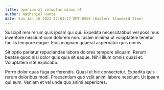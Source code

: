 ```yaml
---
title: aperiam at voluptas minus et
author: Nathaniel Runte
date: Sun Jan 16 2022 22:04:17 GMT-0500 (Eastern Standard Time)
---
```

Suscipit rem rerum quis ipsam qui qui. Expedita necessitatibus vel possimus inventore nesciunt cum dolorem non. Ipsam minima ut voluptatem tenetur facilis tempore eaque. Eius magnam quaerat aspernatur quis omnis.

 Sit optio pariatur repudiandae labore dolores tempore aliquam. Rerum beatae quod nisi dolor quis quia sit eaque. Nihil illum omnis quasi et. Voluptatem iste explicabo.

 Porro dolor quas fuga perferendis. Quasi ut hic consectetur. Expedita quis rerum doloribus modi. Praesentium quo velit animi labore nesciunt. Ut ipsam qui eum. Veniam et vel unde quo animi asperiores.